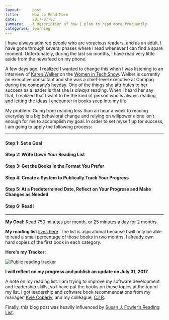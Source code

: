 ```yaml
---
layout:     post
title:      How to Read More
date:       2017-07-03
summary:    A description of how I plan to read more frequently  
categories: learning
---
```


I have always admired people who are voracious readers, and as an adult, I have gone through several phases where I read whenever I can find a spare moment. Unfortunately, during the last six months, I have read very little aside from the newsfeed on my phone.

A few days ago, I realized I wanted to change this when I was listening to an interview of [Karen Walker](http://www.oneteamconsulting.com/blog/) on the [Women in Tech Show](https://thewomenintechshow.com/2017/06/26/scaling-compaq-with-karen-walker/). Walker is currently an executive consultant and she was a chief-level executive at Compaq during the company’s heyday. One of the things she attributes to her success as a leader is that she is _always_ reading. When I heard her say that, I realized that I want to be the kind of person who is always reading and letting the ideas I encounter in books seep into my life.

My problem: Going from reading less than an hour a week to reading everyday is a big behavioral change and relying on willpower alone isn’t enough for me to accomplish my goal. In order to set myself up for success, I am going to apply the following process:

* * *

#### Step 1: Set a Goal

#### Step 2: Write Down Your Reading List

#### Step 3: Get the Books in the Format You Prefer

#### Step 4: Create a System to Publically Track Your Progress

#### Step 5: At a Predetermined Date, Reflect on Your Progress and Make Changes as Needed

#### Step 6: Read!

* * *

**My Goal:** Read 750 minutes per month, or 25 minutes a day for 2 months.

**My reading list** [lives here](/reading-list). The list is aspirational because I will only be able to read a small percentage of those books in two months. I already own hard copies of the first book in each category.

**Here's my Tracker:**

![Public reading tracker](https://res.cloudinary.com/kimschlesinger/image/upload/v1532224853/reading-tracker.png)

**I will reflect on my progress and publish an update on July 31, 2017.**

A note on my reading list: I am trying to improve my software development and leadership skills, so I have put the books on these topics at the top of my list. I got leadership and software book recommendations from my manager, [Kyle Coberly](http://kylecoberly.github.io/), and my colleague, [CJ R](https://github.com/w3cj).

Finally, this blog post was heavily influenced by [Susan J. Fowler’s Reading List](https://www.susanjfowler.com/reading-list/).